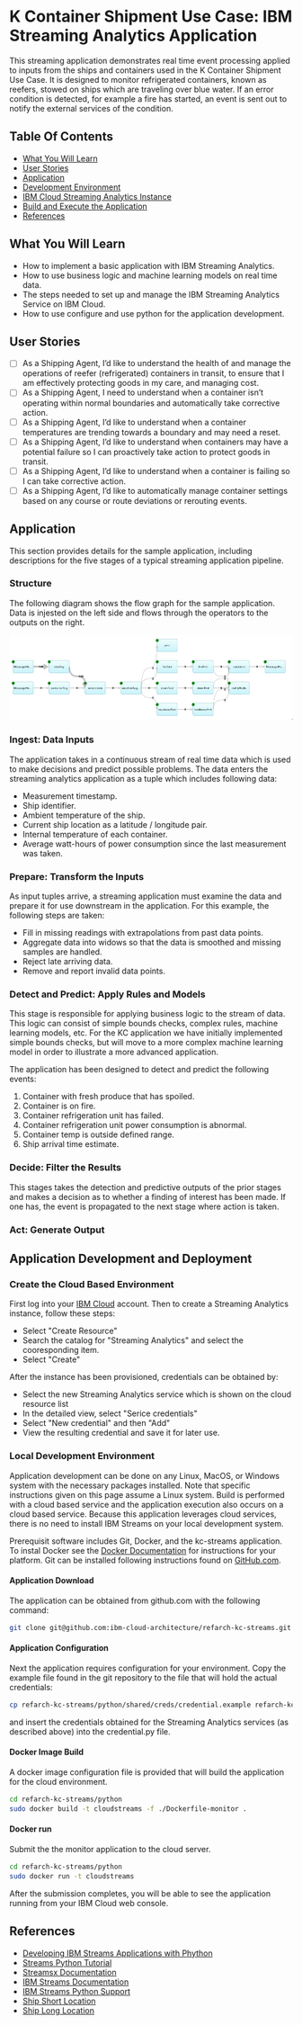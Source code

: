 # K Container Shipment Use Case: IBM Streaming Analytics Application

This streaming application demonstrates real time event processing applied to inputs from
the ships and containers used in the K Container Shipment Use Case.  It is designed to monitor
refrigerated containers, known as reefers, stowed on ships which are traveling over blue water.
If an error condition is detected, for example a fire has started, an event is sent out to notify
the external services of the condition.

## Table Of Contents

* [What You Will Learn](#what-you-will-learn)
* [User Stories](#user-stories)
* [Application](#application)
* [Development Environment](#development-environment)
* [IBM Cloud Streaming Analytics Instance](#ibm-cloud-streaming-analytics-instance)
* [Build and Execute the Application](#build-and-execute-the-application)
* [References](#references)

## What You Will Learn
- How to implement a basic application with IBM Streaming Analytics.
- How to use business logic and machine learning models on real time data.
- The steps needed to set up and manage the IBM Streaming Analytics Service on IBM Cloud.
- How to use configure and use python for the application development. 

## User Stories 

- [ ] As a Shipping Agent, I’d like to understand the health of and manage the operations of reefer (refrigerated) containers in transit, to ensure that I am effectively protecting goods in my care, and managing cost.
- [ ] As a Shipping Agent, I need to understand when  a container isn’t operating within normal boundaries and automatically take corrective action.
- [ ] As a Shipping Agent, I’d like to understand when a container temperatures are trending towards a boundary and may need a reset.
- [ ] As a Shipping Agent, I’d like to understand when containers may have a potential failure so I can proactively take action to protect goods in transit.
- [ ] As a Shipping Agent, I’d like to understand when a container is failing so I can take corrective action.
- [ ] As a Shipping Agent, I’d like to automatically manage container settings based on any course or route deviations or rerouting events.

## Application

This section provides details for the sample application, including descriptions for the five stages
of a typical streaming application pipeline.

### Structure

The following diagram shows the flow graph for the sample application.  Data is injested on the left
side and flows through the operators to the outputs on the right.

![](streams-app.png)

### Ingest: Data Inputs

The application takes in a continuous stream of real time data which is used to make decisions and predict possible problems.  The data enters the streaming analytics application as a tuple which includes following data:
- Measurement timestamp.
- Ship identifier.
- Ambient temperature of the ship.
- Current ship location as a latitude / longitude pair.
- Internal temperature of each container.
- Average watt-hours of power consumption since the last measurement was taken.

### Prepare: Transform the Inputs

As input tuples arrive, a streaming application must examine the data and prepare it for
use downstream in the application.  For this example, the following steps are taken:
- Fill in missing readings with extrapolations from past data points.
- Aggregate data into widows so that the data is smoothed and missing samples are handled.
- Reject late arriving data.
- Remove and report invalid data points.

### Detect and Predict: Apply Rules and Models

This stage is responsible for applying business logic to the stream of data.  This logic can consist of 
simple bounds checks, complex rules, machine learning models, etc.  For the KC application we have 
initially implemented simple bounds checks, but will move to a more complex machine learning model in
order to illustrate a more advanced application.

The application has been designed to detect and predict the following events:
1.  Container with fresh produce that has spoiled.
2.  Container is on fire.
3.  Container refrigeration unit has failed.
4.  Container refrigeration unit power consumption is abnormal.
5.  Container temp is outside defined range.
6.  Ship arrival time estimate.

### Decide: Filter the Results

This stages takes the detection and predictive outputs of the prior stages and makes a decision
as to whether a finding of interest has been made.  If one has, the event is propagated to the next
stage where action is taken. 

### Act: Generate Output

## Application Development and Deployment 

### Create the Cloud Based Environment

First log into your [IBM Cloud](http://cloud.ibm.com) account.  Then to create a Streaming Analytics instance, follow these steps:
- Select "Create Resource"
- Search the catalog for "Streaming Analytics" and select the cooresponding item.
- Select "Create"

After the instance has been provisioned, credentials can be obtained by:
- Select the new Streaming Analytics service which is shown on the cloud resource list
- In the detailed view, select "Serice credentials"
- Select "New credential" and then "Add"
- View the resulting credential and save it for later use. 

### Local Development Environment

Application development can be done on any Linux, MacOS, or Windows system with the necessary 
packages installed.  Note that specific instructions given on this page assume a Linux system.
Build is performed with a cloud based service and the application execution 
also occurs on a cloud based service.  Because this application leverages cloud services, there 
is no need to install IBM Streams on your local development system.

Prerequisit software includes Git, Docker, and the kc-streams application.
To instal Docker see the [Docker Documentation](https://docs.docker.com/) for instructions 
for your platform.  Git can be installed following instructions 
found on [GitHub.com](https://github.com/).

#### Application Download

The application can be obtained from github.com with the following command:
```bash
git clone git@github.com:ibm-cloud-architecture/refarch-kc-streams.git
```

#### Application Configuration 

Next the application requires configuration for your environment.  Copy the example
file found in the git repository to the file that will hold the actual credentials:

```bash
cp refarch-kc-streams/python/shared/creds/credential.example refarch-kc-streams/python/shared/creds/credential.py 
```
and insert the credentials obtained for the Streaming Analytics services (as described above)
into the credential.py file.

#### Docker Image Build

A docker image configuration file is provided that will build the application 
for the cloud environment. 

```bash
cd refarch-kc-streams/python
sudo docker build -t cloudstreams -f ./Dockerfile-monitor . 
```

#### Docker run
Submit the the monitor application to the cloud server. 

```bash
cd refarch-kc-streams/python
sudo docker run -t cloudstreams
```
After the submission completes, you will be able to see the application running from your
IBM Cloud web console.

## References 
 - [Developing IBM Streams Applications with Phython](http://ibmstreams.github.io/streamsx.documentation/docs/python/1.6/python-appapi-devguide/index.html)
-  [Streams Python Tutorial](https://developer.ibm.com/courses/all/streaming-analytics-basics-python-developers/)  
 - [Streamsx Documentation](https://pypi.org/search/?q=streamsx)
 - [IBM Streams Documentation](http://ibmstreams.github.io/streamsx.documentation/) 
 - [IBM Streams Python Support](https://streamsxtopology.readthedocs.io/en/latest/index.html)
 - [Ship Short Location ](https://www.navcen.uscg.gov/?pageName=AISMessagesA)
 - [Ship Long Location ](https://www.navcen.uscg.gov/?pageName=AISMessage27)

